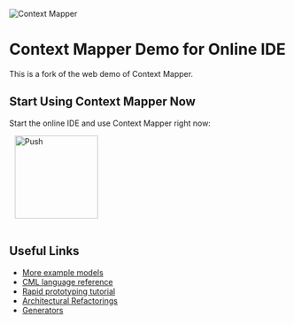 ![Context Mapper](https://raw.githubusercontent.com/wiki/ContextMapper/context-mapper-dsl/logo/cm-logo-github-small.png)
# Context Mapper Demo for Online IDE 

This is a fork of the web demo of Context Mapper.

## Start Using Context Mapper Now
Start the online IDE and use Context Mapper right now:

<a href="https://gitpod.io/#https://github.com/StevenVanDijk/web-ide-demo" style="padding: 10px;">
    <img src="https://gitpod.io/button/open-in-gitpod.svg" width="150" alt="Push" align="center">
</a>
<br/><br/>

## Useful Links
 
 * [More example models](https://github.com/ContextMapper/context-mapper-examples)
 * [CML language reference](https://contextmapper.org/docs/language-reference/)
 * [Rapid prototyping tutorial](https://contextmapper.org/docs/rapid-ooad/)
 * [Architectural Refactorings](https://contextmapper.org/docs/architectural-refactorings/)
 * [Generators](https://contextmapper.org/docs/generators/)
